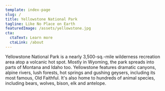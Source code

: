 ```yaml
---
template: index-page
slug: /
title: Yellowstone National Park
tagline: Like No Place on Earth
featuredImage: /assets/yellowstone.jpg
cta:
  ctaText: Learn more
  ctaLink: /about
---
```


Yellowstone National Park is a nearly 3,500-sq.-mile wilderness recreation area atop a volcanic hot spot. Mostly in Wyoming, the park spreads into parts of Montana and Idaho too. Yellowstone features dramatic canyons, alpine rivers, lush forests, hot springs and gushing geysers, including its most famous, Old Faithful. It's also home to hundreds of animal species, including bears, wolves, bison, elk and antelope. 
